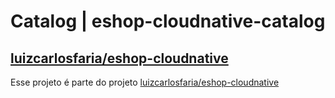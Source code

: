 # Catalog | eshop-cloudnative-catalog

## [luizcarlosfaria/eshop-cloudnative](../../../../luizcarlosfaria/eshop-cloudnative)

Esse projeto é parte do projeto [luizcarlosfaria/eshop-cloudnative](../../../../luizcarlosfaria/eshop-cloudnative)
  
